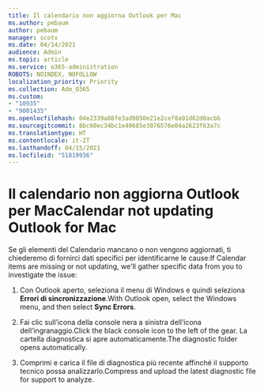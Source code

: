 ```yaml
---
title: Il calendario non aggiorna Outlook per Mac
ms.author: pebaum
author: pebaum
manager: scotv
ms.date: 04/14/2021
audience: Admin
ms.topic: article
ms.service: o365-administration
ROBOTS: NOINDEX, NOFOLLOW
localization_priority: Priority
ms.collection: Adm_O365
ms.custom:
- "10935"
- "9001435"
ms.openlocfilehash: 04e2339a08fe3ad9850e21e2cef8a91d62d0acbb
ms.sourcegitcommit: 8bc60ec34bc1e40685e3976576e04a2623f63a7c
ms.translationtype: HT
ms.contentlocale: it-IT
ms.lasthandoff: 04/15/2021
ms.locfileid: "51819936"
---
```

# <a name="calendar-not-updating-outlook-for-mac"></a><span data-ttu-id="1211f-102">Il calendario non aggiorna Outlook per Mac</span><span class="sxs-lookup"><span data-stu-id="1211f-102">Calendar not updating Outlook for Mac</span></span>

<span data-ttu-id="1211f-103">Se gli elementi del Calendario mancano o non vengono aggiornati, ti chiederemo di fornirci dati specifici per identificarne le cause:</span><span class="sxs-lookup"><span data-stu-id="1211f-103">If Calendar items are missing or not updating, we'll gather specific data from you to investigate the issue:</span></span>

1. <span data-ttu-id="1211f-104">Con Outlook aperto, seleziona il menu di Windows e quindi seleziona **Errori di sincronizzazione**.</span><span class="sxs-lookup"><span data-stu-id="1211f-104">With Outlook open, select the Windows menu, and then select **Sync Errors**.</span></span>

1. <span data-ttu-id="1211f-105">Fai clic sull’icona della console nera a sinistra dell’icona dell’ingranaggio.</span><span class="sxs-lookup"><span data-stu-id="1211f-105">Click the black console icon to the left of the gear.</span></span> <span data-ttu-id="1211f-106">La cartella diagnostica si apre automaticamente.</span><span class="sxs-lookup"><span data-stu-id="1211f-106">The diagnostic folder opens automatically.</span></span>

1. <span data-ttu-id="1211f-107">Comprimi e carica il file di diagnostica più recente affinché il supporto tecnico possa analizzarlo.</span><span class="sxs-lookup"><span data-stu-id="1211f-107">Compress and upload the latest diagnostic file for support to analyze.</span></span>